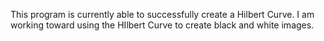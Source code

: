 This program is currently able to successfully create a Hilbert Curve. I am working toward using the HIlbert Curve to create black and white images.

